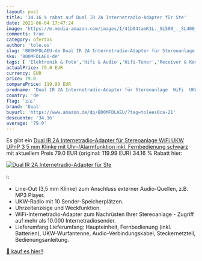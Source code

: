 ```yaml
---
layout: post
title: '34.16 % rabat auf Dual IR 2A Internetradio-Adapter für Ste'
date: 2021-06-04 17:47:24
image: 'https://m.media-amazon.com/images/I/41b04tamK1L._SL500_._SL400_.jpg'
comments: true
category: ofertas
author: 'tole.es'
slug: 'B00MFDLAEU-de Dual IR 2A Internetradio-Adapter für Stereoanlage WiFi UKW...'
sku: 'B00MFDLAEU-de'
tags: [ 'Elektronik & Foto','Hifi & Audio','Hifi-Tuner','Receiver & Komponenten','dual', ]
actualPrice: 79.0 EUR
currency: EUR
price: 79.0
comparePrice: 119.99 EUR
prodname: 'Dual IR 2A Internetradio-Adapter für Stereoanlage  WiFi  UKW  UPnP  3 5 mm Klinke  mit Uhr-/Alarmfunktion inkl. Fernbedienung schwarz'
country: 'de'
flag: '🇩🇪'
brand: 'Dual'
buyurl: 'https://www.amazon.de/dp/B00MFDLAEU/?tag=tolees0ca-21'
descuento: '34.16'
average: '79.0'
---
```


Es gibt ein [Dual IR 2A Internetradio-Adapter für Stereoanlage  WiFi  UKW  UPnP  3 5 mm Klinke  mit Uhr-/Alarmfunktion inkl. Fernbedienung schwarz](https://www.amazon.de/dp/B00MFDLAEU/?tag=tolees0ca-21) mit aktuellem Preis 79.0 EUR (original: 119.99 EUR) 34.16 % Rabatt hier:

[![Dual IR 2A Internetradio-Adapter für Ste](https://m.media-amazon.com/images/I/41b04tamK1L._SL500_._SL400_.jpg)](https://www.amazon.de/dp/B00MFDLAEU/?tag=tolees0ca-21)

ℹ️:

- Line-Out (3,5 mm Klinke) zum Anschluss externer Audio-Quellen, z.B. MP3 Player.
- UKW-Radio mit 10 Sender-Speicherplätzen.
- Uhrzeitanzeige und Weckfunktion.
- WiFi-Internetradio-Adapter zum Nachrüsten Ihrer Stereoanlage - Zugriff auf mehr als 10.000 Internetradiosender.
- Lieferumfang:Lieferumfang: Haupteinheit, Fernbedienung (inkl. Batterien), UKW-Wurfantenne, Audio-Verbindungskabel, Steckernetzteil, Bedienungsanleitung.

[🛒 kauf es hier!!](https://www.amazon.de/dp/B00MFDLAEU/?tag=tolees0ca-21)
